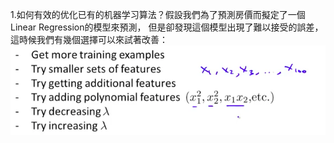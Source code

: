 1.如何有效的优化已有的机器学习算法？假設我們為了預測房價而擬定了一個Linear Regression的模型來預測，
但是卻發現這個模型出現了難以接受的誤差，這時候我們有幾個選擇可以來試著改善：
![](/机器学习/images/46.png)